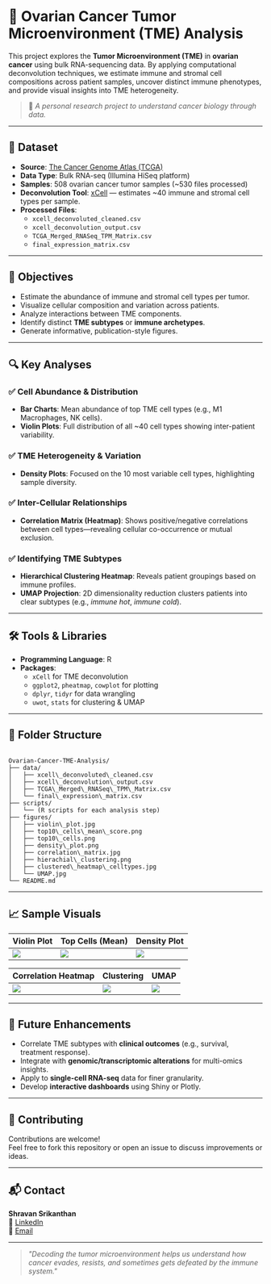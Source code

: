 # 🧬 Ovarian Cancer Tumor Microenvironment (TME) Analysis

This project explores the **Tumor Microenvironment (TME)** in **ovarian cancer** using bulk RNA-sequencing data. By applying computational deconvolution techniques, we estimate immune and stromal cell compositions across patient samples, uncover distinct immune phenotypes, and provide visual insights into TME heterogeneity.

> 🧪 *A personal research project to understand cancer biology through data.*

---

## 📁 Dataset

- **Source**: [The Cancer Genome Atlas (TCGA)](https://portal.gdc.cancer.gov/)
- **Data Type**: Bulk RNA-seq (Illumina HiSeq platform)
- **Samples**: 508 ovarian cancer tumor samples (~530 files processed)
- **Deconvolution Tool**: [xCell](https://xcell.ucsf.edu/) — estimates ~40 immune and stromal cell types per sample.
- **Processed Files**:
  - `xcell_deconvoluted_cleaned.csv`
  - `xcell_deconvolution_output.csv`
  - `TCGA_Merged_RNASeq_TPM_Matrix.csv`
  - `final_expression_matrix.csv`

---

## 🧾 Objectives

- Estimate the abundance of immune and stromal cell types per tumor.
- Visualize cellular composition and variation across patients.
- Analyze interactions between TME components.
- Identify distinct **TME subtypes** or **immune archetypes**.
- Generate informative, publication-style figures.

---

## 🔍 Key Analyses

### ✅ Cell Abundance & Distribution
- **Bar Charts**: Mean abundance of top TME cell types (e.g., M1 Macrophages, NK cells).
- **Violin Plots**: Full distribution of all ~40 cell types showing inter-patient variability.

### ✅ TME Heterogeneity & Variation
- **Density Plots**: Focused on the 10 most variable cell types, highlighting sample diversity.

### ✅ Inter-Cellular Relationships
- **Correlation Matrix (Heatmap)**: Shows positive/negative correlations between cell types—revealing cellular co-occurrence or mutual exclusion.

### ✅ Identifying TME Subtypes
- **Hierarchical Clustering Heatmap**: Reveals patient groupings based on immune profiles.
- **UMAP Projection**: 2D dimensionality reduction clusters patients into clear subtypes (e.g., *immune hot*, *immune cold*).

---

## 🛠️ Tools & Libraries

- **Programming Language**: R
- **Packages**:
  - `xCell` for TME deconvolution
  - `ggplot2`, `pheatmap`, `cowplot` for plotting
  - `dplyr`, `tidyr` for data wrangling
  - `uwot`, `stats` for clustering & UMAP

---

## 📁 Folder Structure

```

Ovarian-Cancer-TME-Analysis/
├── data/
│   ├── xcell\_deconvoluted\_cleaned.csv
│   ├── xcell\_deconvolution\_output.csv
│   ├── TCGA\_Merged\_RNASeq\_TPM\_Matrix.csv
│   └── final\_expression\_matrix.csv
├── scripts/
│   └── (R scripts for each analysis step)
├── figures/
│   ├── violin\_plot.jpg
│   ├── top10\_cells\_mean\_score.png
│   ├── top10\_cells.png
│   ├── density\_plot.png
│   ├── correlation\_matrix.jpg
│   ├── hierachial\_clustering.png
│   ├── clustered\_heatmap\_celltypes.jpg
│   └── UMAP.jpg
└── README.md

```

---

## 📈 Sample Visuals

| Violin Plot | Top Cells (Mean) | Density Plot |
|-------------|------------------|---------------|
| ![](figures/violin_plot.jpg) | ![](figures/top10_cells_mean_score.png) | ![](figures/density_plot.png) |

| Correlation Heatmap | Clustering | UMAP |
|---------------------|------------|------|
| ![](figures/correlation_matrix.jpg) | ![](figures/clustered_heatmap_celltypes.jpg) | ![](figures/UMAP.jpg) |

---

## 📌 Future Enhancements

- Correlate TME subtypes with **clinical outcomes** (e.g., survival, treatment response).
- Integrate with **genomic/transcriptomic alterations** for multi-omics insights.
- Apply to **single-cell RNA-seq** data for finer granularity.
- Develop **interactive dashboards** using Shiny or Plotly.

---

## 🤝 Contributing

Contributions are welcome!  
Feel free to fork this repository or open an issue to discuss improvements or ideas.

---

## 📬 Contact

**Shravan Srikanthan**  
🔗 [LinkedIn](https://www.linkedin.com/in/shravan-s-7b53a494/)  
📧 [Email](mailto:shravan0601200@gmail.com)

---

> *"Decoding the tumor microenvironment helps us understand how cancer evades, resists, and sometimes gets defeated by the immune system."*
```

